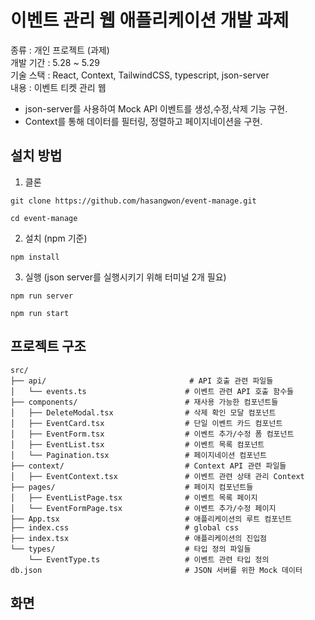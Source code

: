 # 이벤트 관리 웹 애플리케이션 개발 과제

종류 : 개인 프로젝트 (과제) <br/>
개발 기간 : 5.28 ~ 5.29 <br/>
기술 스택 : React, Context, TailwindCSS, typescript, json-server <br/>
내용 : 이벤트 티켓 관리 웹 <br/> 
- json-server를 사용하여 Mock API 이벤트를 생성,수정,삭제 기능 구현.
- Context를 통해 데이터를 필터링, 정렬하고 페이지네이션을 구현.

## 설치 방법


1. 클론
```
git clone https://github.com/hasangwon/event-manage.git
```
```
cd event-manage
```
2. 설치 (npm 기준)
```
npm install
```
3. 실행 (json server를 실행시키기 위해 터미널 2개 필요)
```
npm run server
```
```
npm run start
```


## 프로젝트 구조

```
src/
├── api/                                # API 호출 관련 파일들
│   └── events.ts                      # 이벤트 관련 API 호출 함수들
├── components/                        # 재사용 가능한 컴포넌트들
│   ├── DeleteModal.tsx                # 삭제 확인 모달 컴포넌트
│   ├── EventCard.tsx                  # 단일 이벤트 카드 컴포넌트
│   ├── EventForm.tsx                  # 이벤트 추가/수정 폼 컴포넌트
│   ├── EventList.tsx                  # 이벤트 목록 컴포넌트
│   └── Pagination.tsx                 # 페이지네이션 컴포넌트
├── context/                           # Context API 관련 파일들
│   ├── EventContext.tsx               # 이벤트 관련 상태 관리 Context
├── pages/                             # 페이지 컴포넌트들
│   ├── EventListPage.tsx              # 이벤트 목록 페이지
│   └── EventFormPage.tsx              # 이벤트 추가/수정 페이지
├── App.tsx                            # 애플리케이션의 루트 컴포넌트
├── index.css                          # global css
├── index.tsx                          # 애플리케이션의 진입점
└── types/                             # 타입 정의 파일들
    └── EventType.ts                   # 이벤트 관련 타입 정의
db.json                                # JSON 서버를 위한 Mock 데이터
```

## 화면

